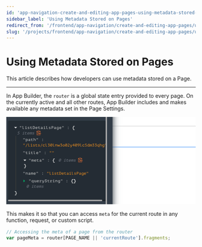 ```yaml
---
id: 'app-navigation-create-and-editing-app-pages-using-metadata-stored-on-pages'
sidebar_label: 'Using Metadata Stored on Pages'
redirect_from: '/frontend/app-navigation/create-and-editing-app-pages/using-meta-data-stored-on-pages'
slug: '/projects/frontend/app-navigation/create-and-editing-app-pages/using-meta-data-stored-on-pages'
---
```


# Using Metadata Stored on Pages

This article describes how developers can use metadata stored on a Page.

---

In App Builder, the `router` is a global state entry provided to every page. On the currently active and all other routes, App Builder includes and makes available any metadata set in the Page Settings.

![Page metadata state](./_images/ab-app-navigation-create-and-editing-app-pages-using-metadata-stored-on-pages-1.png)

This makes it so that you can access `meta` for the current route in any function, request, or custom script.

```js
// Accessing the meta of a page from the router
var pageMeta = router[PAGE_NAME || 'currentRoute'].fragments;
```

